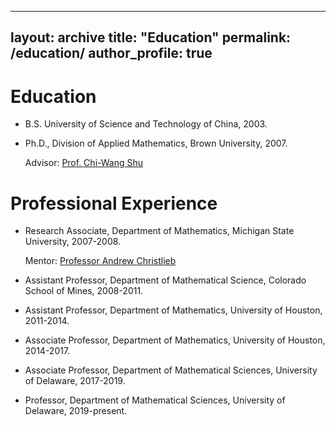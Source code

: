 
---
layout: archive
title: "Education"
permalink: /education/
author_profile: true
---


Education
======
- B.S. University of Science and Technology of China, 2003.
- Ph.D., Division of Applied Mathematics, Brown University, 2007. 

  Advisor: [Prof. Chi-Wang Shu](http://www.dam.brown.edu/people/shu/)

Professional Experience
======

- Research Associate, Department of Mathematics, Michigan State University, 2007-2008. 

  Mentor: [Professor Andrew Christlieb](http://www.the-christlieb-group.org/)
- Assistant Professor, Department of Mathematical Science, Colorado School of Mines, 2008-2011.
- Assistant Professor, Department of Mathematics, University of Houston, 2011-2014.
- Associate Professor, Department of Mathematics, University of Houston, 2014-2017.
- Associate Professor, Department of Mathematical Sciences, University of Delaware, 2017-2019.
- Professor, Department of Mathematical Sciences, University of Delaware, 2019-present.
